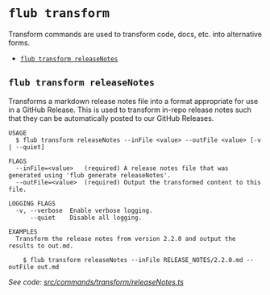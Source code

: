 `flub transform`
================

Transform commands are used to transform code, docs, etc. into alternative forms.

* [`flub transform releaseNotes`](#flub-transform-releasenotes)

## `flub transform releaseNotes`

Transforms a markdown release notes file into a format appropriate for use in a GitHub Release. This is used to transform in-repo release notes such that they can be automatically posted to our GitHub Releases.

```
USAGE
  $ flub transform releaseNotes --inFile <value> --outFile <value> [-v | --quiet]

FLAGS
  --inFile=<value>   (required) A release notes file that was generated using 'flub generate releaseNotes'.
  --outFile=<value>  (required) Output the transformed content to this file.

LOGGING FLAGS
  -v, --verbose  Enable verbose logging.
      --quiet    Disable all logging.

EXAMPLES
  Transform the release notes from version 2.2.0 and output the results to out.md.

    $ flub transform releaseNotes --inFile RELEASE_NOTES/2.2.0.md --outFile out.md
```

_See code: [src/commands/transform/releaseNotes.ts](https://github.com/microsoft/FluidFramework/blob/main/build-tools/packages/build-cli/src/commands/transform/releaseNotes.ts)_
